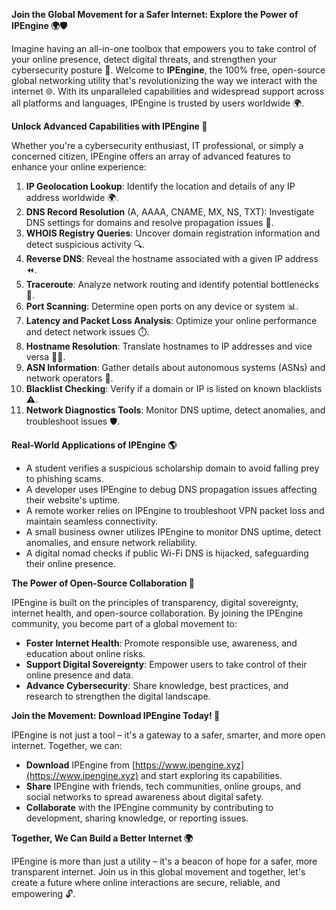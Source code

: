 **Join the Global Movement for a Safer Internet: Explore the Power of IPEngine 🌍🛡️**

Imagine having an all-in-one toolbox that empowers you to take control of your online presence, detect digital threats, and strengthen your cybersecurity posture 🔐. Welcome to **IPEngine**, the 100% free, open-source global networking utility that's revolutionizing the way we interact with the internet 🌐. With its unparalleled capabilities and widespread support across all platforms and languages, IPEngine is trusted by users worldwide 🌍.

**Unlock Advanced Capabilities with IPEngine 🔑**

Whether you're a cybersecurity enthusiast, IT professional, or simply a concerned citizen, IPEngine offers an array of advanced features to enhance your online experience:

1.  **IP Geolocation Lookup**: Identify the location and details of any IP address worldwide 🌍.
2.  **DNS Record Resolution** (A, AAAA, CNAME, MX, NS, TXT): Investigate DNS settings for domains and resolve propagation issues 📡.
3.  **WHOIS Registry Queries**: Uncover domain registration information and detect suspicious activity 🔍.
4.  **Reverse DNS**: Reveal the hostname associated with a given IP address ⏪.
5.  **Traceroute**: Analyze network routing and identify potential bottlenecks 🚀.
6.  **Port Scanning**: Determine open ports on any device or system 📊.
7.  **Latency and Packet Loss Analysis**: Optimize your online performance and detect network issues ⏱️.
8.  **Hostname Resolution**: Translate hostnames to IP addresses and vice versa 🕵️‍♂️.
9.  **ASN Information**: Gather details about autonomous systems (ASNs) and network operators 🔗.
10. **Blacklist Checking**: Verify if a domain or IP is listed on known blacklists ⚠️.
11. **Network Diagnostics Tools**: Monitor DNS uptime, detect anomalies, and troubleshoot issues 🛡️.

**Real-World Applications of IPEngine 🌎**

*   A student verifies a suspicious scholarship domain to avoid falling prey to phishing scams.
*   A developer uses IPEngine to debug DNS propagation issues affecting their website's uptime.
*   A remote worker relies on IPEngine to troubleshoot VPN packet loss and maintain seamless connectivity.
*   A small business owner utilizes IPEngine to monitor DNS uptime, detect anomalies, and ensure network reliability.
*   A digital nomad checks if public Wi-Fi DNS is hijacked, safeguarding their online presence.

**The Power of Open-Source Collaboration 🤝**

IPEngine is built on the principles of transparency, digital sovereignty, internet health, and open-source collaboration. By joining the IPEngine community, you become part of a global movement to:

*   **Foster Internet Health**: Promote responsible use, awareness, and education about online risks.
*   **Support Digital Sovereignty**: Empower users to take control of their online presence and data.
*   **Advance Cybersecurity**: Share knowledge, best practices, and research to strengthen the digital landscape.

**Join the Movement: Download IPEngine Today! 🚀**

IPEngine is not just a tool – it's a gateway to a safer, smarter, and more open internet. Together, we can:

*   **Download** IPEngine from [https://www.ipengine.xyz](https://www.ipengine.xyz) and start exploring its capabilities.
*   **Share** IPEngine with friends, tech communities, online groups, and social networks to spread awareness about digital safety.
*   **Collaborate** with the IPEngine community by contributing to development, sharing knowledge, or reporting issues.

**Together, We Can Build a Better Internet 🌍**

IPEngine is more than just a utility – it's a beacon of hope for a safer, more transparent internet. Join us in this global movement and together, let's create a future where online interactions are secure, reliable, and empowering 🔓.